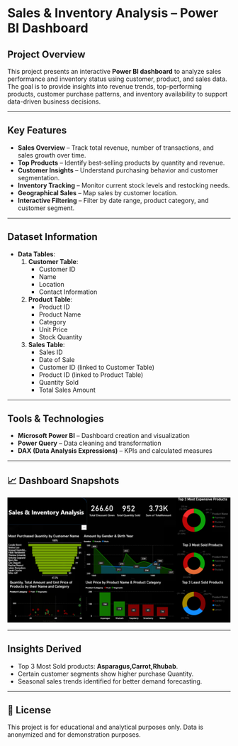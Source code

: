 # **Sales & Inventory Analysis – Power BI Dashboard**

##  **Project Overview**
This project presents an interactive **Power BI dashboard** to analyze sales performance and inventory status using customer, product, and sales data.  
The goal is to provide insights into revenue trends, top-performing products, customer purchase patterns, and inventory availability to support data-driven business decisions.

---

##  **Key Features**
- **Sales Overview** – Track total revenue, number of transactions, and sales growth over time.
- **Top Products** – Identify best-selling products by quantity and revenue.
- **Customer Insights** – Understand purchasing behavior and customer segmentation.
- **Inventory Tracking** – Monitor current stock levels and restocking needs.
- **Geographical Sales** – Map sales by customer location.
- **Interactive Filtering** – Filter by date range, product category, and customer segment.

---

##  **Dataset Information**
- **Data Tables**:
  1. **Customer Table**:
     - Customer ID
     - Name
     - Location
     - Contact Information
  2. **Product Table**:
     - Product ID
     - Product Name
     - Category
     - Unit Price
     - Stock Quantity
  3. **Sales Table**:
     - Sales ID
     - Date of Sale
     - Customer ID (linked to Customer Table)
     - Product ID (linked to Product Table)
     - Quantity Sold
     - Total Sales Amount

---

##  **Tools & Technologies**
- **Microsoft Power BI** – Dashboard creation and visualization
- **Power Query** – Data cleaning and transformation
- **DAX (Data Analysis Expressions)** – KPIs and calculated measures

---

## 📈 **Dashboard Snapshots**
![Dashboard Screenshot](Sales%20%26%20Inventory%20Dashboard.png)

---

##  **Insights Derived**
- Top 3 Most Sold products:  **Asparagus,Carrot,Rhubab**.
- Certain customer segments show higher purchase Quantity.
- Seasonal sales trends identified for better demand forecasting.

---


## 📜 **License**
This project is for educational and analytical purposes only. Data is anonymized and for demonstration purposes.
